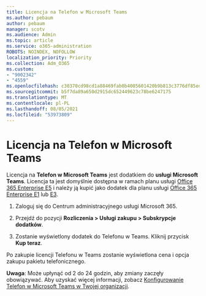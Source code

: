 ```yaml
---
title: Licencja na Telefon w Microsoft Teams
ms.author: pebaum
author: pebaum
manager: scotv
ms.audience: Admin
ms.topic: article
ms.service: o365-administration
ROBOTS: NOINDEX, NOFOLLOW
localization_priority: Priority
ms.collection: Adm_O365
ms.custom:
- "9002342"
- "4559"
ms.openlocfilehash: c30370cd98cd1a88469fab0b4005601420b9b813c3776df85edd8bcfe56f3663
ms.sourcegitcommit: b5f7da89a650d2915dc652449623c78be6247175
ms.translationtype: MT
ms.contentlocale: pl-PL
ms.lasthandoff: 08/05/2021
ms.locfileid: "53973809"
---
```

# <a name="microsoft-teams-phone-license"></a>Licencja na Telefon w Microsoft Teams

Licencja na **Telefon w Microsoft Teams** jest dodatkiem do **usługi Microsoft Teams**. Licencja ta jest domyślnie dostępna w ramach planu usługi [Office 365 Enterprise E5](https://www.microsoft.com/microsoft-365/business/office-365-enterprise-e5-business-software?rtc=1&activetab=pivot%3aoverviewtab) i należy ją kupić jako dodatek dla planu usługi [Office 365 Enterprise E1](https://products.office.com/business/office-365-enterprise-e1-business-software) lub [E3](https://products.office.com/business/office-365-enterprise-e3-business-software).

1. Zaloguj się do Centrum administracyjnego usługi Microsoft 365.

2. Przejdź do pozycji **Rozliczenia > Usługi zakupu > Subskrypcje dodatków**. 

3. Zostanie wyświetlony dodatek do Telefonu w Teams. Kliknij przycisk **Kup teraz**.

Po zakupie licencji Telefonu w Teams zostanie wyświetlona cena i opcja zakupu pakietu telefonicznego.

**Uwaga**: Może upłynąć od 2 do 24 godzin, aby zmiany zaczęły obowiązywać. Aby uzyskać więcej informacji, zobacz [Konfigurowanie Telefon w Microsoft Teams w Twojej organizacji](https://docs.microsoft.com/MicrosoftTeams/setting-up-your-phone-system). 

